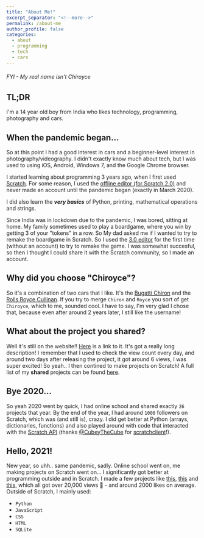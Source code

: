 ```yaml
---
title: "About Me!"
excerpt_separator: "<!--more-->"
permalink: /about-me
author_profile: false
categories:
  - about
  - programming
  - tech
  - cars
---
```


###### FYI - My real name isn't Chiroyce

## TL;DR

I'm a 14 year old boy from India who likes technology, programming, photography and cars.

## When the pandemic began...

So at this point I had a good interest in cars and a beginner-level interest in photography/videography. I didn't exactly know much about tech, but I was used to using iOS, Android, Windows 7, and the Google Chrome browser.

I started learning about programming 3 years ago, when I first used [Scratch](https://scratch.mit.edu/). For some reason, I used the [offline editor (for Scratch 2.0)](https://scratch.mit.edu/download/scratch2) and never made an account until the pandemic began (exactly in March 2020).

I did also learn the ***very basics*** of Python, printing, mathematical operations and strings.

Since India was in lockdown due to the pandemic, I was bored, sitting at home. My family sometimes used to play a boardgame, where you win by getting 3 of your "tokens" in a row. So  My dad asked me if I wanted to try to remake the boardgame in Scratch. So I used the [3.0 editor](https://scratch.mit.edu/projects/editor/) for the first time (without an account) to try to remake the game. I was somewhat succesful, so then I thought I could share it with the Scratch community, so I made an account.

## Why did you choose "Chiroyce"?
So it's a combination of two cars that I like. It's the [Bugatti Chiron](https://en.wikipedia.org/wiki/Bugatti_Chiron) and the [Rolls Royce Cullinan](https://en.wikipedia.org/wiki/Rolls-Royce_Cullinan). If you try to merge `Chiron` and `Royce` you sort of get `Chiroyce`, which to me, sounded cool. I have to say, I'm very glad I chose that, because even after around 2 years later, I still like the username!

## What about the project you shared?
Well it's still on the website!! [Here](https://scratch.mit.edu/projects/388790486/) is a link to it. It's got a really long description! I remember that I used to check the view count every day, and around two days after releasing the project, it got around 6 views, I was super excited! So yeah.. I then contined to make projects on Scratch! A full list of my **shared** projects can be found [here](https://scratch.mit.edu/users/Chiroyce/projects/).

## Bye 2020...

So yeah 2020 went by quick, I had online school and shared exactly `26` projects that year. By the end of the year, I had around `1000` followers on Scratch, which was (and still is), crazy. I did get better at Python (arrays, dictionaries, functions) and also played around with code that interacted with the [Scratch API](https://github.com/LLK/scratch-rest-api/wiki) (thanks [@CubeyTheCube](https://github.com/CubeyTheCube) for [scratchclient](https://github.com/CubeyTheCube/scratchclient)!).

## Hello, 2021!

New year, so uhh.. same pandemic, sadly. Online school went on, me making projects on Scratch went on... I significantly got better at programming outside and in Scratch. I made a few projects like [this](https://scratch.mit.edu/projects/448185902/), [this](https://scratch.mit.edu/projects/424893697/) and [this](https://scratch.mit.edu/projects/453335044/), which all got over 20,000 views 🤯 - and around 2000 likes on average. Outside of Scratch, I mainly used:

- `Python` 
- `JavaScript` 
- `CSS` 
- `HTML`
- `SQLite`
